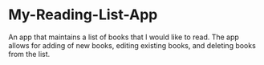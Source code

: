 # My-Reading-List-App
An app that maintains a list of books that I would like to read. The app allows for adding of new books, editing existing books, and deleting books from the list. 
